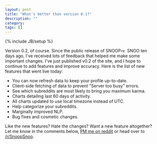 ```yaml
---
layout: post
title: "What's better than version 0.1?"
description: ""
category: 
tags: []
---
```

{% include JB/setup %}

Version 0.2, of course. Since the public release of <span class="logo logo-small">SNOOP<img src="{{ ASSET_PATH }}/img/logo_sm.png" alt="(SnoopSnoo Logo)" width="21" height="10">SNOO</span> ten days ago, I've received lots of feedback that helped me make some important changes. I've just published v0.2 of the site, and I hope to continue to add features and improve accuracy. Here is the list of new features that went live today:

* You can now refresh data to keep your profile up-to-date.
* Client-side fetching of data to prevent "Server too busy" errors.
* See which subreddits are most likely to bring you maximum karma.
* Charts detailing last 60 days of activity.
* All charts updated to use local timezone instead of UTC.
* Help categorize your subreddits.
* Marginally improved NLP.
* Bug fixes and cosmetic changes.

Like the new features? Hate the changes? Want a new feature altogether? Let me know in the comments below, [PM me on reddit](https://www.reddit.com/message/compose/?to=orionmelt) or head over to [/r/SnoopSnoo](https://www.reddit.com/r/SnoopSnoo).